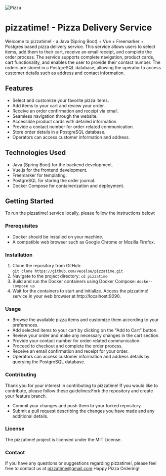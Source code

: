 ![Pizza](http://xn--80aawgpnx4aa.xn--p1ai/assets/1.ico#right) 
# pizzatime! - Pizza Delivery Service
  
Welcome to pizzatime! - a Java (Spring Boot) + Vue + Freemarker + Postgres based pizza delivery service. This service allows users to select items, add them to their cart, receive an email receipt, and complete the order process. The service supports complete navigation, product cards, cart functionality, and enables the user to provide their contact number. The orders are stored in a PostgreSQL database, allowing the operator to access customer details such as address and contact information.  
  
## Features  
  
- Select and customize your favorite pizza items.  
- Add items to your cart and review your order.  
- Receive an order confirmation and receipt via email.  
- Seamless navigation through the website.  
- Accessible product cards with detailed information.  
- Provide a contact number for order-related communication.  
- Store order details in a PostgreSQL database.  
- Operators can access customer information and address.  
  
## Technologies Used  
  
- Java (Spring Boot) for the backend development.  
- Vue.js for the frontend development.  
- Freemarker for templating.  
- PostgreSQL for storing the order journal.  
- Docker Compose for containerization and deployment.  
  
## Getting Started  
  
To run the pizzatime! service locally, please follow the instructions below:  
  
### Prerequisites  
  
- Docker should be installed on your machine.  
- A compatible web browser such as Google Chrome or Mozilla Firefox.  
  
### Installation  
  
1. Clone the repository from GitHub:  
   ```git clone https://github.com/veceloe/pizzatime.git``` 
2. Navigate to the project directory:
  ```cd pizzatime```
4. Build and run the Docker containers using Docker Compose:
  ```docker-compose up``` 
5. Wait for the containers to start and initialize.
Access the pizzatime! service in your web browser at http://localhost:9090.

### Usage

- Browse the available pizza items and customize them according to your preferences.
- Add selected items to your cart by clicking on the "Add to Cart" button.
- Review your order and make any necessary changes in the cart section.
- Provide your contact number for order-related communication.
- Proceed to checkout and complete the order process.
- Receive an email confirmation and receipt for your order.
- Operators can access customer information and address details by querying the PostgreSQL database.

### Contributing
Thank you for your interest in contributing to pizzatime! If you would like to contribute, please follow these guidelines:Fork the repository and create your feature branch.
- Commit your changes and push them to your forked repository.
- Submit a pull request describing the changes you have made and any additional details.
### License

The pizzatime! project is licensed under the MIT License.
### Contact
If you have any questions or suggestions regarding pizzatime!, please feel free to contact us at pizzatime@gmail.com
Happy Pizza Ordering!
